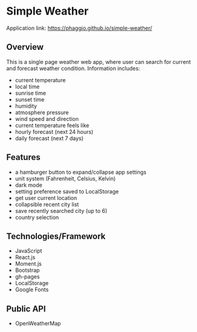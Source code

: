 # Simple Weather

Application link: https://phaggio.github.io/simple-weather/

## Overview
This is a single page weather web app, where user can search for current and forecast weather condition.
Information includes:
* current temperature
* local time
* sunrise time
* sunset time
* humidity
* atmosphere pressure
* wind speed and direction
* current temperature feels like
* hourly forecast (next 24 hours)
* daily forecast (next 7 days)

## Features
* a hamburger button to expand/collapse app settings
* unit system (Fahrenheit, Celsius, Kelvin)
* dark mode
* setting preference saved to LocalStorage
* get user current location
* collapsible recent city list
* save recently searched city (up to 6)
* country selection

## Technologies/Framework
* JavaScript
* React.js
* Moment.js
* Bootstrap
* gh-pages
* LocalStorage
* Google Fonts

## Public API
* OpenWeatherMap

